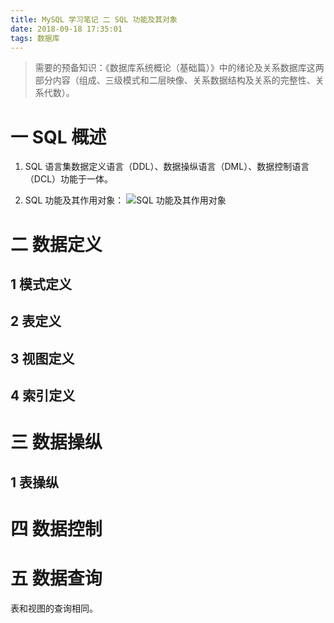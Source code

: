 ```yaml
---
title: MySQL 学习笔记 二 SQL 功能及其对象
date: 2018-09-18 17:35:01
tags: 数据库
---
```

> 需要的预备知识：《数据库系统概论（基础篇）》中的绪论及关系数据库这两部分内容（组成、三级模式和二层映像、关系数据结构及关系的完整性、关系代数）。

# 一 SQL 概述
1. SQL 语言集数据定义语言（DDL）、数据操纵语言（DML）、数据控制语言（DCL）功能于一体。

2. SQL 功能及其作用对象：
![SQL 功能及其作用对象](图1.PNG)

# 二 数据定义
## 1 模式定义

## 2 表定义

## 3 视图定义

## 4 索引定义

# 三 数据操纵
## 1 表操纵

# 四 数据控制

# 五 数据查询
表和视图的查询相同。